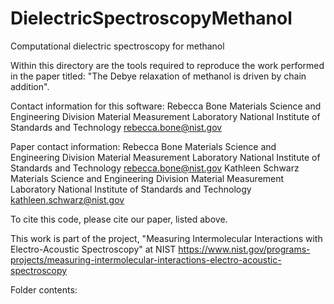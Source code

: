 # DielectricSpectroscopyMethanol
Computational dielectric spectroscopy for methanol

Within this directory are the tools required to reproduce the work performed in the paper titled: "The Debye relaxation of methanol is driven by chain addition".  

Contact information for this software:
Rebecca Bone Materials Science and Engineering Division Material Measurement Laboratory National Institute of Standards and Technology rebecca.bone@nist.gov

Paper contact information:
Rebecca Bone Materials Science and Engineering Division Material Measurement Laboratory National Institute of Standards and Technology rebecca.bone@nist.gov
Kathleen Schwarz Materials Science and Engineering Division Material Measurement Laboratory National Institute of Standards and Technology kathleen.schwarz@nist.gov

To cite this code, please cite our paper, listed above.

This work is part of the project, "Measuring Intermolecular Interactions with Electro-Acoustic Spectroscopy" at NIST https://www.nist.gov/programs-projects/measuring-intermolecular-interactions-electro-acoustic-spectroscopy



Folder contents:
